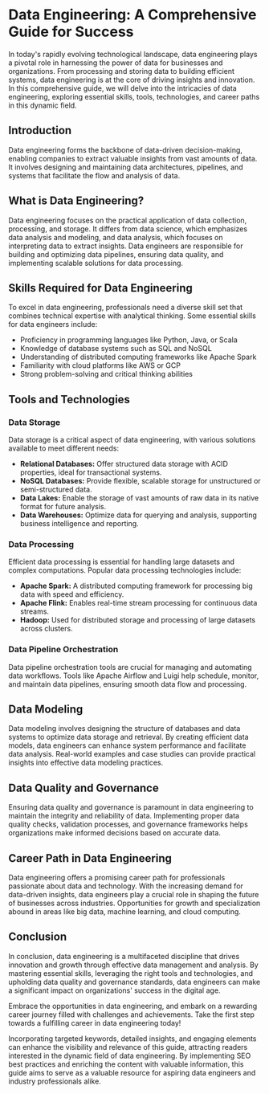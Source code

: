 # Data Engineering: A Comprehensive Guide for Success

In today's rapidly evolving technological landscape, data engineering plays a pivotal role in harnessing the power of data for businesses and organizations. From processing and storing data to building efficient systems, data engineering is at the core of driving insights and innovation. In this comprehensive guide, we will delve into the intricacies of data engineering, exploring essential skills, tools, technologies, and career paths in this dynamic field.

## Introduction

Data engineering forms the backbone of data-driven decision-making, enabling companies to extract valuable insights from vast amounts of data. It involves designing and maintaining data architectures, pipelines, and systems that facilitate the flow and analysis of data.

## What is Data Engineering?

Data engineering focuses on the practical application of data collection, processing, and storage. It differs from data science, which emphasizes data analysis and modeling, and data analysis, which focuses on interpreting data to extract insights. Data engineers are responsible for building and optimizing data pipelines, ensuring data quality, and implementing scalable solutions for data processing.

## Skills Required for Data Engineering

To excel in data engineering, professionals need a diverse skill set that combines technical expertise with analytical thinking. Some essential skills for data engineers include:

- Proficiency in programming languages like Python, Java, or Scala
- Knowledge of database systems such as SQL and NoSQL
- Understanding of distributed computing frameworks like Apache Spark
- Familiarity with cloud platforms like AWS or GCP
- Strong problem-solving and critical thinking abilities

## Tools and Technologies

### Data Storage

Data storage is a critical aspect of data engineering, with various solutions available to meet different needs:

- **Relational Databases:** Offer structured data storage with ACID properties, ideal for transactional systems.
- **NoSQL Databases:** Provide flexible, scalable storage for unstructured or semi-structured data.
- **Data Lakes:** Enable the storage of vast amounts of raw data in its native format for future analysis.
- **Data Warehouses:** Optimize data for querying and analysis, supporting business intelligence and reporting.

### Data Processing

Efficient data processing is essential for handling large datasets and complex computations. Popular data processing technologies include:

- **Apache Spark:** A distributed computing framework for processing big data with speed and efficiency.
- **Apache Flink:** Enables real-time stream processing for continuous data streams.
- **Hadoop:** Used for distributed storage and processing of large datasets across clusters.

### Data Pipeline Orchestration

Data pipeline orchestration tools are crucial for managing and automating data workflows. Tools like Apache Airflow and Luigi help schedule, monitor, and maintain data pipelines, ensuring smooth data flow and processing.

## Data Modeling

Data modeling involves designing the structure of databases and data systems to optimize data storage and retrieval. By creating efficient data models, data engineers can enhance system performance and facilitate data analysis. Real-world examples and case studies can provide practical insights into effective data modeling practices.

## Data Quality and Governance

Ensuring data quality and governance is paramount in data engineering to maintain the integrity and reliability of data. Implementing proper data quality checks, validation processes, and governance frameworks helps organizations make informed decisions based on accurate data.

## Career Path in Data Engineering

Data engineering offers a promising career path for professionals passionate about data and technology. With the increasing demand for data-driven insights, data engineers play a crucial role in shaping the future of businesses across industries. Opportunities for growth and specialization abound in areas like big data, machine learning, and cloud computing.

## Conclusion

In conclusion, data engineering is a multifaceted discipline that drives innovation and growth through effective data management and analysis. By mastering essential skills, leveraging the right tools and technologies, and upholding data quality and governance standards, data engineers can make a significant impact on organizations' success in the digital age.

Embrace the opportunities in data engineering, and embark on a rewarding career journey filled with challenges and achievements. Take the first step towards a fulfilling career in data engineering today!

Incorporating targeted keywords, detailed insights, and engaging elements can enhance the visibility and relevance of this guide, attracting readers interested in the dynamic field of data engineering. By implementing SEO best practices and enriching the content with valuable information, this guide aims to serve as a valuable resource for aspiring data engineers and industry professionals alike.